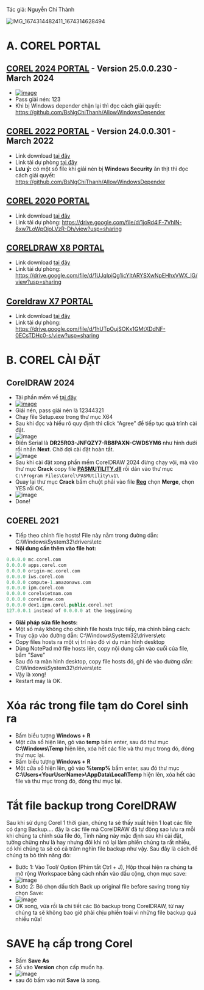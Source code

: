 Tác giả: Nguyễn Chí Thành

![IMG_1674314482411_1674314628494](https://user-images.githubusercontent.com/82578024/231749370-cff3f452-4349-46bd-80e4-dd85653ca27f.jpg)

# A. COREL PORTAL #

## [COREL 2024 PORTAL](https://3w7ng6-my.sharepoint.com/:u:/g/personal/driver_3w7ng6_onmicrosoft_com/EWKD7Xpbc9tIhdmedAOLO6YB5C8Vwo7BgeCzgq5055n_DA?e=aBuhWM) - Version 25.0.0.230 - March 2024 ##
- [![image](https://github.com/user-attachments/assets/87c02968-9470-46de-accd-b6c3dcab2515)](https://3w7ng6-my.sharepoint.com/:u:/g/personal/driver_3w7ng6_onmicrosoft_com/EWKD7Xpbc9tIhdmedAOLO6YB5C8Vwo7BgeCzgq5055n_DA?e=aBuhWM)
- Pass giải nén: 123
- Khi bị Windows depender chặn lại thì đọc cách giải quyết: https://github.com/BsNgChiThanh/AllowWindowsDepender

## [COREL 2022 PORTAL](https://1drv.ms/u/s!AjzhqlUXIkYVgQWTMZh5F8quOz4B?e=53LTzg) - Version 24.0.0.301 - March 2022 ##
- Link download [tại đây](https://1drv.ms/u/s!AjzhqlUXIkYVgQWTMZh5F8quOz4B?e=53LTzg)
- Link tải dự phòng [tại đây](https://terabox.com/s/1ZHDXgogh21YGMvMJVzAwcA)
- **Lưu ý:** có một số file khi giải nén bị **Windows Security** ăn thịt thì đọc cách giải quyết: https://github.com/BsNgChiThanh/AllowWindowsDepender

## [COREL 2020 PORTAL](https://1drv.ms/u/s!AjzhqlUXIkYVgQQjGkJS4plP-ii-?e=wE5er9) ##
- Link download [tại đây](https://1drv.ms/u/s!AjzhqlUXIkYVgQQjGkJS4plP-ii-?e=wE5er9)
- Link tải dự phòng: https://drive.google.com/file/d/1joRd4lF-7VhlN-8xw7LoWpOjoLVzR-Dh/view?usp=sharing

## [CORELDRAW X8 PORTAL](https://1drv.ms/u/s!AjzhqlUXIkYVgQPMq4dosNUTXckW?e=pkiiTr) ##
- Link download [tại đây](https://1drv.ms/u/s!AjzhqlUXIkYVgQPMq4dosNUTXckW?e=pkiiTr)
- Link tải dự phòng: https://drive.google.com/file/d/1UJqlpiQg1icYItARYSXwNpEHhxVWX_lG/view?usp=sharing

## [Coreldraw X7 PORTAL](https://1drv.ms/u/s!AjzhqlUXIkYVgQbJPBDmmGHd79OF?e=PZJKv7) ##
- Link download [tại đây](https://1drv.ms/u/s!AjzhqlUXIkYVgQbJPBDmmGHd79OF?e=PZJKv7)
- Link tải dự phòng: https://drive.google.com/file/d/1hUTpOujSOKx1GMtXDdNF-0ECsTDHc0-s/view?usp=sharing

# B. COREL CÀI ĐẶT #

## CorelDRAW 2024 ##
- Tải phần mềm về [tại đây](https://3w7ng6-my.sharepoint.com/:u:/g/personal/driver_3w7ng6_onmicrosoft_com/Eb6aDTZFJ-ZDi4AHe36LQX8BIdksqwYHz8G7FkiJhdFDMw?e=ygfPDo)
- [![image](https://github.com/user-attachments/assets/87c02968-9470-46de-accd-b6c3dcab2515)](https://3w7ng6-my.sharepoint.com/:u:/g/personal/driver_3w7ng6_onmicrosoft_com/Eb6aDTZFJ-ZDi4AHe36LQX8BIdksqwYHz8G7FkiJhdFDMw?e=ygfPDo)
- Giải nén, pass giải nén là 12344321
- Chạy file Setup.exe trong thư mục X64
- Sau khi đọc và hiểu rõ quy định thì click “Agree” để tiếp tục quá trình cài đặt.
- ![image](https://github.com/user-attachments/assets/4afd1c66-1c8e-498e-9e9b-c43c72af75f0)
- Điền Serial là **DR25R03-JNFQZY7-RB8PAXN-CWDSYM6** như hình dưới rồi nhấn **Next**. Chờ đợi cài đặt hoàn tất.
- ![image](https://github.com/user-attachments/assets/d587ce16-7b49-43df-afd9-ad2c94f441f4)
- Sau khi cài đặt xong phần mềm CorelDRAW 2024 đừng chạy vội, mà vào thư mục **Crack** copy file **[PASMUTILITY.dll](https://3w7ng6-my.sharepoint.com/:u:/g/personal/driver_3w7ng6_onmicrosoft_com/EaXyH0mPnqFDsFHKISZcUTwB4wHTDo8NT97X-Of_NPL_JQ?e=pTPhnO)** rồi dán vào thư mục `C:\Program Files\Corel\PASMUtility\v1\`
- Quay lại thư mục **Crack** bấm chuột phải vào file **[Reg](https://3w7ng6-my.sharepoint.com/:u:/g/personal/driver_3w7ng6_onmicrosoft_com/Eb-6hvWyNDNGra3j1D0lLvkBcn05kc952xwJOQ7zkd2NPg?e=XW1DMG)** chọn **Merge**, chọn YES rồi OK.
- ![image](https://github.com/user-attachments/assets/75fd2583-7663-4724-9257-a4eb1003f0db)
- Done!

## COEREL 2021 ##
- Tiếp theo chỉnh file hosts! File này nằm trong đường dẫn: C:\Windows\System32\drivers\etc
- **Nội dung cần thêm vào file hot:**

```php
0.0.0.0 mc.corel.com
0.0.0.0 apps.corel.com
0.0.0.0 origin-mc.corel.com
0.0.0.0 iws.corel.com
0.0.0.0 compute-1.amazonaws.com  
0.0.0.0 ipm.corel.com
0.0.0.0 corelvietnam.com  
0.0.0.0 coreldraw.com
0.0.0.0 dev1.ipm.corel.public.corel.net 
127.0.0.1 instead of 0.0.0.0 at the begginning
```

- **Giải pháp sửa file hosts:**
- Một số máy không cho chỉnh file hosts trực tiếp, mà chỉnh bằng cách:
- Truy cập vào đường dẫn: C:\Windows\System32\drivers\etc
- Copy files hosts ra một vị trí nào đó ví dụ màn hình desktop
- Dùng NotePad mở file hosts lên, copy nội dung cần vào cuối của file, bấm "Save"
- Sau đó ra màn hình desktop, copy file hosts đó, ghi đè vào đường dẫn: C:\Windows\System32\drivers\etc
- Vậy là xong!
- Restart máy là OK.

# Xóa rác trong file tạm do Corel sinh ra #
- Bấm biểu tượng **Windows + R**
- Một cửa sổ hiện lên, gõ vào **temp** bấm enter, sau đó thư mục **C:\Windows\Temp** hiện lên, xóa hết các file và thư mục trong đó, đóng thư mục lại.
- Bấm biểu tượng **Windows + R**
- Một cửa sổ hiện lên, gõ vào **%temp%** bấm enter, sau đó thư mục **C:\Users\<YourUserName>\AppData\Local\Temp** hiện lên, xóa hết các file và thư mục trong đó, đóng thư mục lại.

# Tắt file backup trong CorelDRAW #

Sau khi sử dụng Corel 1 thời gian, chúng ta sẽ thấy xuất hiện 1 loạt các file có dạng Backup…. đây là các file mà CorelDRAW đã tự động sao lưu ra mỗi khi chúng ta chỉnh sửa file đó, Tính năng này mặc định sau khi cài đặt, tưởng chừng như là hay nhưng đôi khi nó lại làm phiền chúng ta rất nhiều, có khi chúng ta sẽ có cả trăm nghìn file backup như vậy. Sau đây là cách để chúng ta bỏ tính năng đó:

- Bước 1: Vào Tool/ Option (Phím tắt Ctrl + J), Hộp thoại hiện ra chúng ta mở rộng Workspace bằng cách nhấn vào dấu cộng, chọn mục save:
- ![image](https://github.com/BsNgChiThanh/Kich-hoat-Corel/assets/82578024/20b1a7d7-1445-48b8-aa6b-40412440d188)
- Bước 2: Bỏ chọn dấu tích Back up original file before saving trong tùy chọn Save:
- ![image](https://github.com/BsNgChiThanh/Kich-hoat-Corel/assets/82578024/5500aa2e-7b9b-4b4a-9136-59d653e7dc43)
- OK xong, vừa rồi là chi tiết các Bỏ backup trong CorelDRAW, từ nay chúng ta sẽ không bao giờ phải chịu phiền toái vì những file backup quá nhiều nữa!

# SAVE hạ cấp trong Corel #
- Bấm **Save As**
- Sổ vào **Version** chọn cấp muốn hạ.
- ![image](https://github.com/user-attachments/assets/79358426-9fc6-46e1-88bc-1fa49a68c77e)
- sau đó bấm vào nút **Save** là xong.
